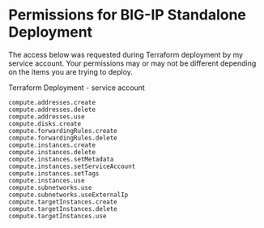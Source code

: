 # Permissions for BIG-IP Standalone Deployment

The access below was requested during Terraform deployment by my service account. Your permissions may or may not be different depending on the items you are trying to deploy.

Terraform Deployment - service account
```
compute.addresses.create
compute.addresses.delete
compute.addresses.use
compute.disks.create
compute.forwardingRules.create
compute.forwardingRules.delete
compute.instances.create
compute.instances.delete
compute.instances.setMetadata
compute.instances.setServiceAccount
compute.instances.setTags
compute.instances.use
compute.subnetworks.use
compute.subnetworks.useExternalIp
compute.targetInstances.create
compute.targetInstances.delete
compute.targetInstances.use
```